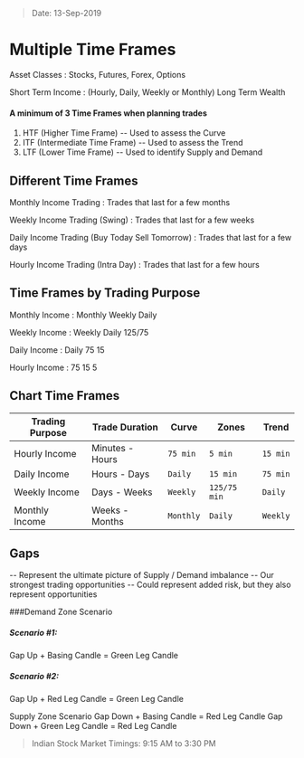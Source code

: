 > Date: 13-Sep-2019
# Multiple Time Frames

Asset Classes
: Stocks, Futures, Forex, Options

Short Term Income
: (Hourly, Daily, Weekly or Monthly)
Long Term Wealth

#### A minimum of 3 Time Frames when planning trades
1. HTF (Higher Time Frame) -- Used to assess the Curve
2. ITF (Intermediate Time Frame) -- Used to assess the Trend
3. LTF (Lower Time Frame) -- Used to identify Supply and Demand

## Different Time Frames
Monthly Income Trading
: Trades that last for a few months

Weekly Income Trading (Swing)
: Trades that last for a few weeks

Daily Income Trading (Buy Today Sell Tomorrow)
: Trades that last for a few days

Hourly Income Trading (Intra Day)
: Trades that last for a few hours

## Time Frames by Trading Purpose
Monthly Income
: Monthly
  Weekly
  Daily

Weekly Income
: Weekly
  Daily
  125/75

Daily Income
: Daily
  75
  15

Hourly Income
: 75
  15
  5

## Chart Time Frames
| Trading Purpose	| Trade Duration	| Curve     | Zones         | Trend     |
|-------------------|-------------------|-----------|---------------|-----------|
|Hourly Income		|Minutes - Hours	|`75 min`	|`5 min`		|`15 min` 	|
|Daily Income		|Hours - Days		|`Daily`    |`15 min`       |`75 min`	|
|Weekly Income		|Days - Weeks		|`Weekly`   |`125/75 min`	|`Daily`	|
|Monthly Income		|Weeks - Months		|`Monthly`  |`Daily`		|`Weekly`	|


## Gaps
-- Represent the ultimate picture of Supply / Demand imbalance
-- Our strongest trading opportunities
-- Could represent added risk, but they also represent opportunities

###Demand Zone Scenario
##### Scenario #1:
Gap Up + Basing Candle = Green Leg Candle
##### Scenario #2:
Gap Up + Red Leg Candle = Green Leg Candle

Supply Zone Scenario
Gap Down + Basing Candle = Red Leg Candle
Gap Down + Green Leg Candle = Red Leg Candle

> Indian Stock Market Timings: 9:15 AM to 3:30 PM
<!--stackedit_data:
eyJoaXN0b3J5IjpbNDU0OTE0NzA1LDE5MDEyNTY5NzEsMTMwMT
U3NDAyMCwtMTI3MTExNDkyOCw0MTgyMjc4MjcsNzAzNjA1MTAz
XX0=
-->